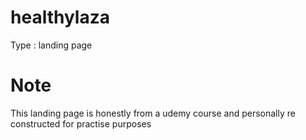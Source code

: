 # healthylaza
Type : landing page
# Note
This landing page is honestly from a udemy course and personally re constructed for practise purposes
